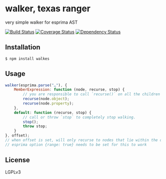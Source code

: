 # walker, texas ranger

very simple walker for esprima AST

[![Build Status](https://travis-ci.org/Swatinem/walkes.png?branch=master)](https://travis-ci.org/Swatinem/walkes)
[![Coverage Status](https://coveralls.io/repos/Swatinem/walkes/badge.png?branch=master)](https://coveralls.io/r/Swatinem/walkes)
[![Dependency Status](https://gemnasium.com/Swatinem/walkes.png)](https://gemnasium.com/Swatinem/walkes)

## Installation

    $ npm install walkes

## Usage


```js
walker(esprima.parse("…"), {
	MemberExpression: function (node, recurse, stop) {
		// you are responsible to call `recurse()` on all the children yourself
		recurse(node.object);
		recurse(node.property);
	},
	default: function (recurse, stop) {
		// call or throw `stop` to completely stop walking.
		stop();
		throw stop;
	}
}, offset);
// when offset is set, will only recurse to nodes that lie within the offset
// esprima option {range: true} needs to be set for this to work
```

## License

  LGPLv3

